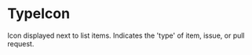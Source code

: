 # TypeIcon

Icon displayed next to list items. Indicates the 'type' of item, issue, or pull request.

